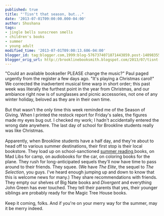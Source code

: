 ```yaml
---
published: true
title: "'Tisn't that season, but..."
date: '2013-07-01T09:00:00.000-04:00'
author: Shoshana
tags:
- jingle bells sunscreen smells
- children's books
- summer
- young adult
modified_time: '2013-07-01T09:00:13.606-04:00'
blogger_id: tag:blogger.com,1999:blog-5767374071871443859.post-140983558609291478
blogger_orig_url: http://brooklinebooksmith.blogspot.com/2013/07/tisnt-that-season-but.html
---
```


"Could an available bookseller PLEASE change the music?" Paul paged urgently from the register a few days ago. "It's playing a Christmas carol!" We corrected the inadvertent musical time warp in short order; this past week was literally the furthest point in the year from Christmas, and our ambiance right now is of sunglasses and picnic accessories, not one of any winter holiday, beloved as they are in their own time.<br /><br />But that wasn't the only time this week reminded me of the Season of Giving. When I printed the restock report for Friday's sales, the figures made my eyes bug out. I checked my work; I hadn't accidentally entered the wrong date anywhere. The last day of school for Brookline students really was like Christmas.<br /><br />Apparently, when Brookline students have a half day, and they're about to head off to various summer destinations, their first stop is their local bookstore. They load up on school-sanctioned <a href="http://brooklinebooksmith.blogspot.com/2013/06/your-assignment-this-summer-read.html">summer reading </a>books, on Mad Libs for camp, on audiobooks for the car, on coloring books for the plane. They rush for long-anticipated sequels they'll now have time to pass around to their friends. They squee. (We have<i>&nbsp;The Elite</i>, the sequel to <i>The Selection</i>, you guys. I've heard enough jumping up and down to know that this is welcome news for many.) They share recommendations with friends. They empty our shelves of Big Nate books and&nbsp;<i>Divergent </i>and everything John Green has ever touched. They tell their parents that yes, their younger siblings are probably ready for the Magic Tree House books.<br /><br />Keep it coming, folks. And if you're on your merry way for the summer, may it be merry indeed.